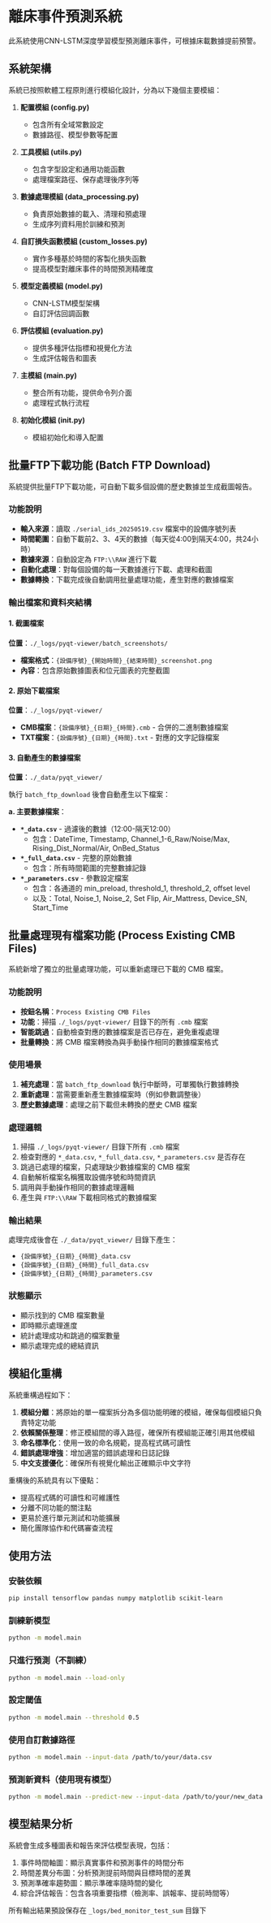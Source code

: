 # 離床事件預測系統

此系統使用CNN-LSTM深度學習模型預測離床事件，可根據床載數據提前預警。

## 系統架構

系統已按照軟體工程原則進行模組化設計，分為以下幾個主要模組：

1. **配置模組 (config.py)**
   - 包含所有全域常數設定
   - 數據路徑、模型參數等配置

2. **工具模組 (utils.py)**
   - 包含字型設定和通用功能函數
   - 處理檔案路徑、保存處理後序列等

3. **數據處理模組 (data_processing.py)**
   - 負責原始數據的載入、清理和預處理
   - 生成序列資料用於訓練和預測

4. **自訂損失函數模組 (custom_losses.py)**
   - 實作多種基於時間的客製化損失函數
   - 提高模型對離床事件的時間預測精確度

5. **模型定義模組 (model.py)**
   - CNN-LSTM模型架構
   - 自訂評估回調函數

6. **評估模組 (evaluation.py)**
   - 提供多種評估指標和視覺化方法
   - 生成評估報告和圖表

7. **主模組 (main.py)**
   - 整合所有功能，提供命令列介面
   - 處理程式執行流程

8. **初始化模組 (__init__.py)**
   - 模組初始化和導入配置

## 批量FTP下載功能 (Batch FTP Download)

系統提供批量FTP下載功能，可自動下載多個設備的歷史數據並生成截圖報告。

### 功能說明
- **輸入來源**：讀取 `./serial_ids_20250519.csv` 檔案中的設備序號列表
- **時間範圍**：自動下載前2、3、4天的數據（每天從4:00到隔天4:00，共24小時）
- **數據來源**：自動設定為 `FTP:\\RAW` 進行下載
- **自動化處理**：對每個設備的每一天數據進行下載、處理和截圖
- **數據轉換**：下載完成後自動調用批量處理功能，產生對應的數據檔案

### 輸出檔案和資料夾結構

#### 1. 截圖檔案
**位置**：`./_logs/pyqt-viewer/batch_screenshots/`
- **檔案格式**：`{設備序號}_{開始時間}_{結束時間}_screenshot.png`
- **內容**：包含原始數據圖表和位元圖表的完整截圖

#### 2. 原始下載檔案
**位置**：`./_logs/pyqt-viewer/`
- **CMB檔案**：`{設備序號}_{日期}_{時間}.cmb` - 合併的二進制數據檔案
- **TXT檔案**：`{設備序號}_{日期}_{時間}.txt` - 對應的文字記錄檔案

#### 3. 自動產生的數據檔案
**位置**：`./_data/pyqt_viewer/`

執行 `batch_ftp_download` 後會自動產生以下檔案：

**a. 主要數據檔案**：
- **`*_data.csv`** - 過濾後的數據（12:00-隔天12:00）
  - 包含：DateTime, Timestamp, Channel_1-6_Raw/Noise/Max, Rising_Dist_Normal/Air, OnBed_Status
- **`*_full_data.csv`** - 完整的原始數據
  - 包含：所有時間範圍的完整數據記錄
- **`*_parameters.csv`** - 參數設定檔案
  - 包含：各通道的 min_preload, threshold_1, threshold_2, offset level
  - 以及：Total, Noise_1, Noise_2, Set Flip, Air_Mattress, Device_SN, Start_Time

## 批量處理現有檔案功能 (Process Existing CMB Files)

系統新增了獨立的批量處理功能，可以重新處理已下載的 CMB 檔案。

### 功能說明
- **按鈕名稱**：`Process Existing CMB Files`
- **功能**：掃描 `./_logs/pyqt-viewer/` 目錄下的所有 `.cmb` 檔案
- **智能跳過**：自動檢查對應的數據檔案是否已存在，避免重複處理
- **批量轉換**：將 CMB 檔案轉換為與手動操作相同的數據檔案格式

### 使用場景
1. **補充處理**：當 `batch_ftp_download` 執行中斷時，可單獨執行數據轉換
2. **重新處理**：當需要重新產生數據檔案時（例如參數調整後）
3. **歷史數據處理**：處理之前下載但未轉換的歷史 CMB 檔案

### 處理邏輯
1. 掃描 `./_logs/pyqt-viewer/` 目錄下所有 `.cmb` 檔案
2. 檢查對應的 `*_data.csv`, `*_full_data.csv`, `*_parameters.csv` 是否存在
3. 跳過已處理的檔案，只處理缺少數據檔案的 CMB 檔案
4. 自動解析檔案名稱獲取設備序號和時間資訊
5. 調用與手動操作相同的數據處理邏輯
6. 產生與 `FTP:\\RAW` 下載相同格式的數據檔案

### 輸出結果
處理完成後會在 `./_data/pyqt_viewer/` 目錄下產生：
- `{設備序號}_{日期}_{時間}_data.csv`
- `{設備序號}_{日期}_{時間}_full_data.csv`
- `{設備序號}_{日期}_{時間}_parameters.csv`

### 狀態顯示
- 顯示找到的 CMB 檔案數量
- 即時顯示處理進度
- 統計處理成功和跳過的檔案數量
- 顯示處理完成的總結資訊

## 模組化重構

系統重構過程如下：

1. **模組分離**：將原始的單一檔案拆分為多個功能明確的模組，確保每個模組只負責特定功能
2. **依賴關係整理**：修正模組間的導入路徑，確保所有模組能正確引用其他模組
3. **命名標準化**：使用一致的命名規範，提高程式碼可讀性
4. **錯誤處理增強**：增加適當的錯誤處理和日誌記錄
5. **中文支援優化**：確保所有視覺化輸出正確顯示中文字符

重構後的系統具有以下優點：
- 提高程式碼的可讀性和可維護性
- 分離不同功能的關注點
- 更易於進行單元測試和功能擴展
- 簡化團隊協作和代碼審查流程

## 使用方法

### 安裝依賴
```bash
pip install tensorflow pandas numpy matplotlib scikit-learn
```

### 訓練新模型
```bash
python -m model.main
```

### 只進行預測（不訓練）
```bash
python -m model.main --load-only
```

### 設定閾值
```bash
python -m model.main --threshold 0.5
```

### 使用自訂數據路徑
```bash
python -m model.main --input-data /path/to/your/data.csv
```

### 預測新資料（使用現有模型）
```bash
python -m model.main --predict-new --input-data /path/to/your/new_data.csv
```

## 模型結果分析

系統會生成多種圖表和報告來評估模型表現，包括：

1. 事件時間軸圖：顯示真實事件和預測事件的時間分布
2. 時間差異分布圖：分析預測提前時間與目標時間的差異
3. 預測準確率趨勢圖：顯示準確率隨時間的變化
4. 綜合評估報告：包含各項重要指標（檢測率、誤報率、提前時間等）

所有輸出結果預設保存在 `_logs/bed_monitor_test_sum` 目錄下 